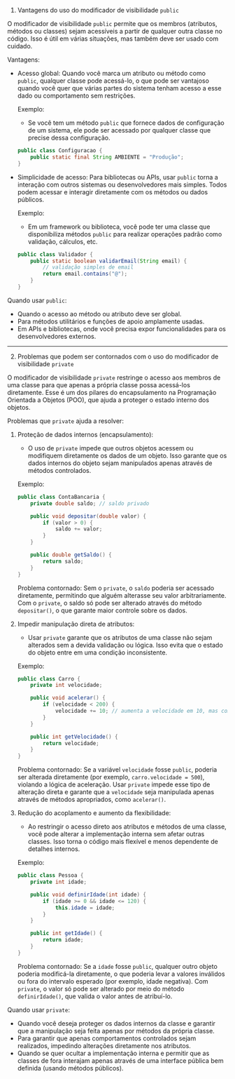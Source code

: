  1. Vantagens do uso do modificador de visibilidade `public`

O modificador de visibilidade `public` permite que os membros (atributos, métodos ou classes) sejam acessíveis a partir de qualquer outra classe no código. Isso é útil em várias situações, mas também deve ser usado com cuidado.

 Vantagens:

- Acesso global: Quando você marca um atributo ou método como `public`, qualquer classe pode acessá-lo, o que pode ser vantajoso quando você quer que várias partes do sistema tenham acesso a esse dado ou comportamento sem restrições.
  
  Exemplo:
  - Se você tem um método `public` que fornece dados de configuração de um sistema, ele pode ser acessado por qualquer classe que precise dessa configuração.

  ```java
  public class Configuracao {
      public static final String AMBIENTE = "Produção";
  }
  ```

- Simplicidade de acesso: Para bibliotecas ou APIs, usar `public` torna a interação com outros sistemas ou desenvolvedores mais simples. Todos podem acessar e interagir diretamente com os métodos ou dados públicos.

  Exemplo:
  - Em um framework ou biblioteca, você pode ter uma classe que disponibiliza métodos `public` para realizar operações padrão como validação, cálculos, etc.

  ```java
  public class Validador {
      public static boolean validarEmail(String email) {
          // validação simples de email
          return email.contains("@");
      }
  }
  ```

 Quando usar `public`:
- Quando o acesso ao método ou atributo deve ser global.
- Para métodos utilitários e funções de apoio amplamente usadas.
- Em APIs e bibliotecas, onde você precisa expor funcionalidades para os desenvolvedores externos.

---

 2. Problemas que podem ser contornados com o uso do modificador de visibilidade `private`

O modificador de visibilidade `private` restringe o acesso aos membros de uma classe para que apenas a própria classe possa acessá-los diretamente. Esse é um dos pilares do encapsulamento na Programação Orientada a Objetos (POO), que ajuda a proteger o estado interno dos objetos.

 Problemas que `private` ajuda a resolver:

1. Proteção de dados internos (encapsulamento):
   - O uso de `private` impede que outros objetos acessem ou modifiquem diretamente os dados de um objeto. Isso garante que os dados internos do objeto sejam manipulados apenas através de métodos controlados.

   Exemplo:
   ```java
   public class ContaBancaria {
       private double saldo; // saldo privado

       public void depositar(double valor) {
           if (valor > 0) {
               saldo += valor;
           }
       }

       public double getSaldo() {
           return saldo;
       }
   }
   ```
   Problema contornado: Sem o `private`, o `saldo` poderia ser acessado diretamente, permitindo que alguém alterasse seu valor arbitrariamente. Com o `private`, o saldo só pode ser alterado através do método `depositar()`, o que garante maior controle sobre os dados.

2. Impedir manipulação direta de atributos:
   - Usar `private` garante que os atributos de uma classe não sejam alterados sem a devida validação ou lógica. Isso evita que o estado do objeto entre em uma condição inconsistente.

   Exemplo:
   ```java
   public class Carro {
       private int velocidade;

       public void acelerar() {
           if (velocidade < 200) {
               velocidade += 10; // aumenta a velocidade em 10, mas com uma condição
           }
       }

       public int getVelocidade() {
           return velocidade;
       }
   }
   ```
   Problema contornado: Se a variável `velocidade` fosse `public`, poderia ser alterada diretamente (por exemplo, `carro.velocidade = 500`), violando a lógica de aceleração. Usar `private` impede esse tipo de alteração direta e garante que a `velocidade` seja manipulada apenas através de métodos apropriados, como `acelerar()`.

3. Redução do acoplamento e aumento da flexibilidade:
   - Ao restringir o acesso direto aos atributos e métodos de uma classe, você pode alterar a implementação interna sem afetar outras classes. Isso torna o código mais flexível e menos dependente de detalhes internos.

   Exemplo:
   ```java
   public class Pessoa {
       private int idade;

       public void definirIdade(int idade) {
           if (idade >= 0 && idade <= 120) {
               this.idade = idade;
           }
       }

       public int getIdade() {
           return idade;
       }
   }
   ```
   Problema contornado: Se a `idade` fosse `public`, qualquer outro objeto poderia modificá-la diretamente, o que poderia levar a valores inválidos ou fora do intervalo esperado (por exemplo, idade negativa). Com `private`, o valor só pode ser alterado por meio do método `definirIdade()`, que valida o valor antes de atribuí-lo.

 Quando usar `private`:
- Quando você deseja proteger os dados internos da classe e garantir que a manipulação seja feita apenas por métodos da própria classe.
- Para garantir que apenas comportamentos controlados sejam realizados, impedindo alterações diretamente nos atributos.
- Quando se quer ocultar a implementação interna e permitir que as classes de fora interajam apenas através de uma interface pública bem definida (usando métodos públicos).
